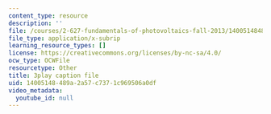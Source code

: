 ```yaml
---
content_type: resource
description: ''
file: /courses/2-627-fundamentals-of-photovoltaics-fall-2013/14005148489a2a57c7371c969506a0df_20GlFVyxqHY.srt
file_type: application/x-subrip
learning_resource_types: []
license: https://creativecommons.org/licenses/by-nc-sa/4.0/
ocw_type: OCWFile
resourcetype: Other
title: 3play caption file
uid: 14005148-489a-2a57-c737-1c969506a0df
video_metadata:
  youtube_id: null
---
```

